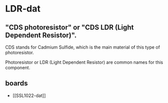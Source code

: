 
# LDR-dat

## "CDS photoresistor" or "CDS LDR (Light Dependent Resistor)".

CDS stands for Cadmium Sulfide, which is the main material of this type of photoresistor.

Photoresistor or LDR (Light Dependent Resistor) are common names for this component.

## boards 

- [[SSL1022-dat]]